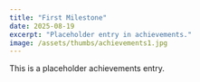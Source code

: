 ```yaml
---
title: "First Milestone"
date: 2025-08-19
excerpt: "Placeholder entry in achievements."
image: /assets/thumbs/achievements1.jpg
---
```

This is a placeholder achievements entry.
